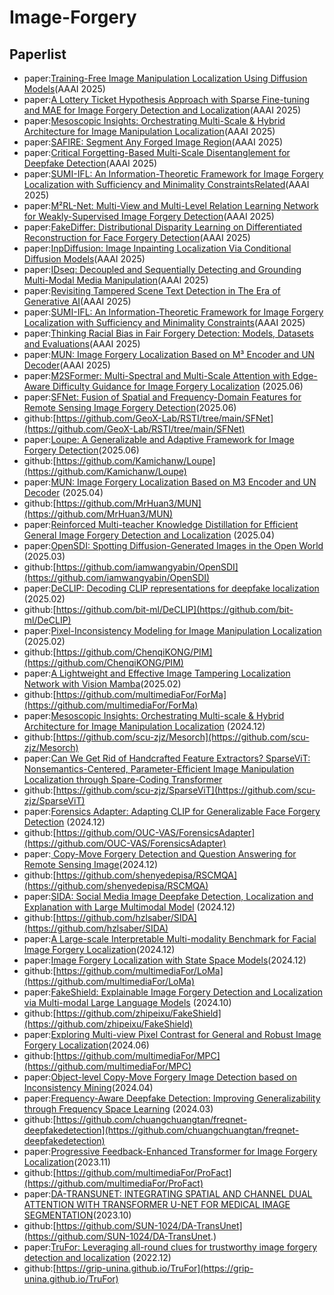 # Image-Forgery
## Paperlist
- paper:[Training-Free Image Manipulation Localization Using Diffusion Models](https://www.paperdigest.org/paper/?paper_id=aaai-33126-2025-02-25)(AAAI 2025)
- paper:[A Lottery Ticket Hypothesis Approach with Sparse Fine-tuning and MAE for Image Forgery Detection and Localization](https://www.paperdigest.org/paper/?paper_id=aaai-33192-2025-02-25)(AAAI 2025)
- paper:[Mesoscopic Insights: Orchestrating Multi-Scale &amp; Hybrid Architecture for Image Manipulation Localization](https://www.paperdigest.org/paper/?paper_id=aaai-33198-2025-02-25)(AAAI 2025)
- paper:[SAFIRE: Segment Any Forged Image Region](https://www.paperdigest.org/paper/?paper_id=aaai-32467-2025-02-25)(AAAI 2025)
- paper:[Critical Forgetting-Based Multi-Scale Disentanglement for Deepfake Detection](https://www.paperdigest.org/paper/?paper_id=aaai-32021-2025-02-25)(AAAI 2025)
- paper:[SUMI-IFL: An Information-Theoretic Framework for Image Forgery Localization with Sufficiency and Minimality ConstraintsRelated](https://www.paperdigest.org/paper/?paper_id=aaai-32054-2025-02-25)(AAAI 2025)
- paper:[M²RL-Net: Multi-View and Multi-Level Relation Learning Network for Weakly-Supervised Image Forgery Detection](https://www.paperdigest.org/paper/?paper_id=aaai-32501-2025-02-25)(AAAI 2025)
- paper:[FakeDiffer: Distributional Disparity Learning on Differentiated Reconstruction for Face Forgery Detection](https://www.paperdigest.org/paper/?paper_id=aaai-32809-2025-02-25)(AAAI 2025)
- paper:[InpDiffusion: Image Inpainting Localization Via Conditional Diffusion Models](https://www.paperdigest.org/paper/?paper_id=aaai-32837-2025-02-25)(AAAI 2025)
- paper:[IDseq: Decoupled and Sequentially Detecting and Grounding Multi-Modal Media Manipulation](https://www.paperdigest.org/paper/?paper_id=aaai-32029-2025-02-25)(AAAI 2025)
- paper:[Revisiting Tampered Scene Text Detection in The Era of Generative AI](https://www.paperdigest.org/paper/?paper_id=aaai-32051-2025-02-25)(AAAI 2025)
- paper:[SUMI-IFL: An Information-Theoretic Framework for Image Forgery Localization with Sufficiency and Minimality Constraints](https://www.paperdigest.org/paper/?paper_id=aaai-32054-2025-02-25)(AAAI 2025)
- paper:[Thinking Racial Bias in Fair Forgery Detection: Models, Datasets and Evaluations](https://www.paperdigest.org/paper/?paper_id=aaai-32572-2025-02-25)(AAAI 2025)
- paper:[MUN: Image Forgery Localization Based on M³ Encoder and UN Decoder](https://www.paperdigest.org/paper/?paper_id=aaai-32606-2025-02-25)(AAAI 2025)
- paper:[M2SFormer: Multi-Spectral and Multi-Scale Attention with Edge-Aware Difficulty Guidance for Image Forgery Localization](https://arxiv.org/abs/2506.20922) (2025.06)
- paper:[SFNet: Fusion of Spatial and Frequency-Domain Features for Remote Sensing Image Forgery Detection](https://arxiv.org/abs/2506.20599)(2025.06)
- github:[https://github.com/GeoX-Lab/RSTI/tree/main/SFNet](https://github.com/GeoX-Lab/RSTI/tree/main/SFNet)
- paper:[Loupe: A Generalizable and Adaptive Framework for Image Forgery Detection](https://arxiv.org/abs/2506.16819)(2025.06)
- github:[https://github.com/Kamichanw/Loupe](https://github.com/Kamichanw/Loupe)
- paper:[MUN: Image Forgery Localization Based on M3 Encoder and UN Decoder](https://ojs.aaai.org/index.php/AAAI/article/view/32606) (2025.04)
- github:[https://github.com/MrHuan3/MUN](https://github.com/MrHuan3/MUN)
- paper:[Reinforced Multi-teacher Knowledge Distillation for Efficient General Image Forgery Detection and Localization](https://arxiv.org/abs/2504.05224) (2025.04)
- paper:[OpenSDI: Spotting Diffusion-Generated Images in the Open World](https://arxiv.org/abs/2503.19653) (2025.03)
- github:[https://github.com/iamwangyabin/OpenSDI](https://github.com/iamwangyabin/OpenSDI)
- paper:[DeCLIP: Decoding CLIP representations for deepfake localization](https://ieeexplore.ieee.org/abstract/document/10943612) (2025.02)
- github:[https://github.com/bit-ml/DeCLIP](https://github.com/bit-ml/DeCLIP)
- paper:[Pixel-Inconsistency Modeling for Image Manipulation Localization](https://ieeexplore.ieee.org/abstract/document/10883001) (2025.02)
- github:[https://github.com/ChenqiKONG/PIM](https://github.com/ChenqiKONG/PIM)
- paper:[A Lightweight and Effective Image Tampering Localization Network with Vision Mamba](https://arxiv.org/abs/2502.09941)(2025.02)
- github:[https://github.com/multimediaFor/ForMa](https://github.com/multimediaFor/ForMa)
- paper:[Mesoscopic Insights: Orchestrating Multi-scale & Hybrid Architecture for Image Manipulation Localization](https://doi.org/10.48550/arXiv.2412.13753) (2024.12)
- github:[https://github.com/scu-zjz/Mesorch](https://github.com/scu-zjz/Mesorch)
- paper:[Can We Get Rid of Handcrafted Feature Extractors? SparseViT: Nonsemantics-Centered, Parameter-Efficient Image Manipulation Localization through Spare-Coding Transformer](https://arxiv.org/abs/2412.14598)
- github:[https://github.com/scu-zjz/SparseViT](https://github.com/scu-zjz/SparseViT)
- paper:[Forensics Adapter: Adapting CLIP for Generalizable Face Forgery Detection](https://doi.org/10.48550/arXiv.2411.19715) (2024.12)
- github:[https://github.com/OUC-VAS/ForensicsAdapter](https://github.com/OUC-VAS/ForensicsAdapter)
- paper:[ Copy-Move Forgery Detection and Question Answering for Remote Sensing Image](https://arxiv.org/pdf/2412.02575)(2024.12)
- github:[https://github.com/shenyedepisa/RSCMQA](https://github.com/shenyedepisa/RSCMQA)
- paper:[SIDA: Social Media Image Deepfake Detection, Localization and Explanation with Large Multimodal Model](https://doi.org/10.48550/arXiv.2412.04292) (2024.12)
- github:[https://github.com/hzlsaber/SIDA](https://github.com/hzlsaber/SIDA)
- paper:[A Large-scale Interpretable Multi-modality Benchmark for Facial Image Forgery Localization](https://arxiv.org/abs/2412.19685)(2024.12)
- paper:[Image Forgery Localization with State Space Models](https://arxiv.org/abs/2412.11214)(2024.12)
- github:[https://github.com/multimediaFor/LoMa](https://github.com/multimediaFor/LoMa)
- paper:[FakeShield: Explainable Image Forgery Detection and Localization via Multi-modal Large Language Models](https://arxiv.org/abs/2410.02761) (2024.10)
- github:[https://github.com/zhipeixu/FakeShield](https://github.com/zhipeixu/FakeShield)
- paper:[Exploring Multi-view Pixel Contrast for General and Robust Image Forgery Localization](https://arxiv.org/abs/2406.13565)(2024.06)
- github:[https://github.com/multimediaFor/MPC](https://github.com/multimediaFor/MPC)
- paper:[Object-level Copy-Move Forgery Image Detection based on Inconsistency Mining](https://arxiv.org/abs/2404.00611)(2024.04)
- paper:[Frequency-Aware Deepfake Detection: Improving Generalizability through Frequency Space Learning](https://arxiv.org/pdf/2403.07240) (2024.03)
- github:[https://github.com/chuangchuangtan/freqnet-deepfakedetection](https://github.com/chuangchuangtan/freqnet-deepfakedetection)
- paper:[Progressive Feedback-Enhanced Transformer for Image Forgery Localization](https://arxiv.org/abs/2311.08910)(2023.11)
- github:[https://github.com/multimediaFor/ProFact](https://github.com/multimediaFor/ProFact)
- paper:[DA-TRANSUNET: INTEGRATING SPATIAL AND CHANNEL DUAL ATTENTION WITH TRANSFORMER U-NET FOR MEDICAL IMAGE SEGMENTATION](https://papers.cool/arxiv/2310.12570)(2023.10)
- github:[https://github.com/SUN-1024/DA-TransUnet](https://github.com/SUN-1024/DA-TransUnet.)
- paper:[TruFor: Leveraging all-round clues for trustworthy image forgery detection and localization](http://arxiv.org/abs/2212.10957) (2022.12)
- github:[https://grip-unina.github.io/TruFor](https://grip-unina.github.io/TruFor)
